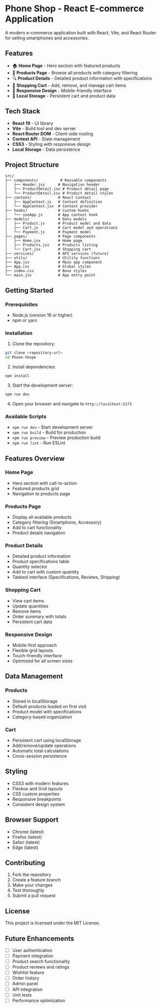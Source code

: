 # Phone Shop - React E-commerce Application

A modern e-commerce application built with React, Vite, and React Router for selling smartphones and accessories.

## Features

- 🏠 **Home Page** - Hero section with featured products
- 📱 **Products Page** - Browse all products with category filtering
- 🔍 **Product Details** - Detailed product information with specifications
- 🛒 **Shopping Cart** - Add, remove, and manage cart items
- 📱 **Responsive Design** - Mobile-friendly interface
- 💾 **Local Storage** - Persistent cart and product data

## Tech Stack

- **React 19** - UI library
- **Vite** - Build tool and dev server
- **React Router DOM** - Client-side routing
- **Context API** - State management
- **CSS3** - Styling with responsive design
- **Local Storage** - Data persistence

## Project Structure

```
src/
├── components/          # Reusable components
│   ├── Header.jsx      # Navigation header
│   ├── ProductDetail.jsx # Product detail page
│   └── ProductDetail.css # Product detail styles
├── context/            # React Context
│   ├── AppContext.js   # Context definition
│   └── AppContext.jsx  # Context provider
├── hooks/              # Custom hooks
│   └── useApp.js       # App context hook
├── models/             # Data models
│   ├── Product.js      # Product model and data
│   ├── Cart.js         # Cart model and operations
│   └── Payment.js      # Payment model
├── pages/              # Page components
│   ├── Home.jsx        # Home page
│   ├── Products.jsx    # Products listing
│   └── Cart.jsx        # Shopping cart
├── services/           # API services (future)
├── utils/              # Utility functions
├── App.jsx             # Main app component
├── App.css             # Global styles
├── index.css           # Base styles
└── main.jsx            # App entry point
```

## Getting Started

### Prerequisites

- Node.js (version 16 or higher)
- npm or yarn

### Installation

1. Clone the repository:
```bash
git clone <repository-url>
cd Phone-Shope
```

2. Install dependencies:
```bash
npm install
```

3. Start the development server:
```bash
npm run dev
```

4. Open your browser and navigate to `http://localhost:5173`

### Available Scripts

- `npm run dev` - Start development server
- `npm run build` - Build for production
- `npm run preview` - Preview production build
- `npm run lint` - Run ESLint

## Features Overview

### Home Page
- Hero section with call-to-action
- Featured products grid
- Navigation to products page

### Products Page
- Display all available products
- Category filtering (Smartphone, Accessory)
- Add to cart functionality
- Product details navigation

### Product Details
- Detailed product information
- Product specifications table
- Quantity selector
- Add to cart with custom quantity
- Tabbed interface (Specifications, Reviews, Shipping)

### Shopping Cart
- View cart items
- Update quantities
- Remove items
- Order summary with totals
- Persistent cart data

### Responsive Design
- Mobile-first approach
- Flexible grid layouts
- Touch-friendly interface
- Optimized for all screen sizes

## Data Management

### Products
- Stored in localStorage
- Default products loaded on first visit
- Product model with specifications
- Category-based organization

### Cart
- Persistent cart using localStorage
- Add/remove/update operations
- Automatic total calculations
- Cross-session persistence

## Styling

- CSS3 with modern features
- Flexbox and Grid layouts
- CSS custom properties
- Responsive breakpoints
- Consistent design system

## Browser Support

- Chrome (latest)
- Firefox (latest)
- Safari (latest)
- Edge (latest)

## Contributing

1. Fork the repository
2. Create a feature branch
3. Make your changes
4. Test thoroughly
5. Submit a pull request

## License

This project is licensed under the MIT License.

## Future Enhancements

- [ ] User authentication
- [ ] Payment integration
- [ ] Product search functionality
- [ ] Product reviews and ratings
- [ ] Wishlist feature
- [ ] Order history
- [ ] Admin panel
- [ ] API integration
- [ ] Unit tests
- [ ] Performance optimization
